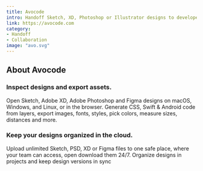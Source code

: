 ```yaml
---
title: Avocode
intro: Handoff Sketch, XD, Photoshop or Illustrator designs to developers.
link: https://avocode.com
category:
- Handoff
- Collaboration
image: "avo.svg"
---
```


## About Avocode 

### Inspect designs and export assets.

Open Sketch, Adobe XD, Adobe Photoshop and Figma designs on macOS, Windows, and Linux, or in the browser. Generate CSS, Swift & Android code from layers, export images, fonts, styles, pick colors, measure sizes, distances and more.

### Keep your designs organized in the cloud.

Upload unlimited Sketch, PSD, XD or Figma files to one safe place, where your team can access, open download them 24/7. Organize designs in projects and keep design versions in sync